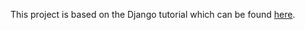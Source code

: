 This project is based on the Django tutorial which can be found [here](https://docs.djangoproject.com/en/5.0/intro/tutorial01/).